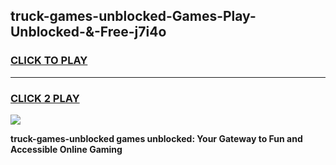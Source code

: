 
## truck-games-unblocked-Games-Play-Unblocked-&-Free-j7i4o
<h3>
<a href="https://premium76.site?title=truck-games-unblocked&ref=24A">CLICK TO PLAY</a></h3>
<hr>

<h3>
<a href="https://premium76.site?title=truck-games-unblocked&ref=24A">CLICK 2 PLAY</a>
  
</h3>

<a href="https://premium76.site?title=truck-games-unblocked&ref=24A"><img src="https://clearcache.store/games.png"></a>


**truck-games-unblocked games unblocked: Your Gateway to Fun and Accessible Online Gaming**
